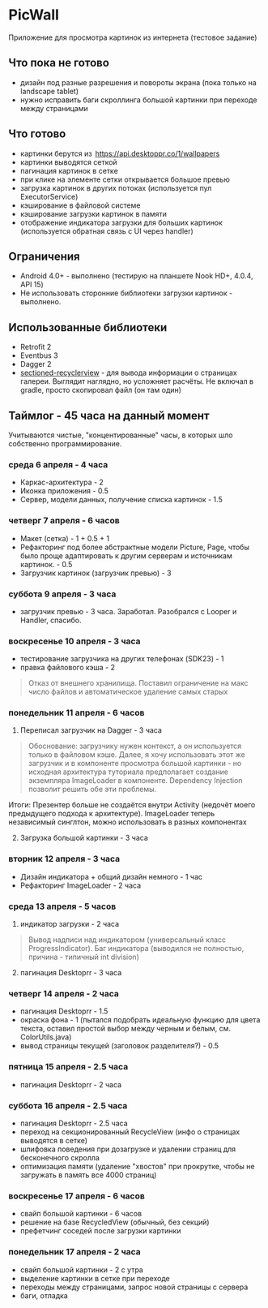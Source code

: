 # PicWall
Приложение для просмотра картинок из интернета (тестовое задание)

## Что пока не готово
- дизайн под разные разрешения и повороты экрана (пока только на landscape tablet)
- нужно исправить баги скроллинга большой картинки при переходе между страницами

## Что готово
- картинки берутся из  https://api.desktoppr.co/1/wallpapers
- картинки выводятся сеткой
- пагинация картинок в сетке
- при клике на элементе сетки открывается большое превью
- загрузка картинок в других потоках (используется пул ExecutorService)
- кэширование в файловой системе
- кэширование загрузки картинок в памяти
- отображение индикатора загрузки для больших картинок (используется обратная связь с UI через handler)

## Ограничения
- Android 4.0+ - выполнено (тестирую на планшете Nook HD+, 4.0.4, API 15)  
- Не использовать сторонние библиотеки загрузки картинок - выполнено. 

## Использованные библиотеки
- Retrofit 2
- Eventbus 3
- Dagger 2
- [sectioned-recyclerview](https://github.com/afollestad/sectioned-recyclerview) - для вывода информации о страницах галереи. Выглядит наглядно, но усложняет расчёты. Не включал в gradle, просто скопировал файл (он там один)

## Таймлог - 45 часа на данный момент
Учитываются чистые, "концентированные" часы, в которых шло собственно программирование.  

### среда 6 апреля - 4 часа
- Каркас-архитектура  -  2
- Иконка приложения - 0.5
- Сервер, модели данных, получение списка картинок - 1.5

### четверг 7 апреля - 6 часов
- Макет (сетка) - 1 + 0.5 + 1
- Рефакторинг под более абстрактные модели Picture, Page, чтобы было проще адаптировать к другим серверам и источникам картинок. - 0.5 
- Загрузчик картинок (загрузчик превью) - 3
  
### суббота 9 апреля - 3 часа
- загрузчик превью	-  3 часа.  Заработал. Разобрался с Looper и Handler, спасибо.

### воскресенье 10 апреля - 3 часа
- тестирование загрузчика на других телефонах (SDK23) - 1
- правка файлового кэша  - 2
> Отказ от внешнего хранилища. Поставил ограничение на макс число файлов и автоматическое удаление самых старых

### понедельник 11 апреля - 6 часов
1. Переписал загрузчик на Dagger  - 3 часа
> Обоснование: загрузчику нужен контекст, а он используется только в файловом кэше. Далее, я хочу использовать этот же загрузчик и в компоненте просмотра большой картинки - но исходная архитектура туториала предполагает создание экземпляра ImageLoader в компоненте. Dependency Injection позволит решить обе эти проблемы.

Итоги: 
Презентер больше не создаётся внутри Activity (недочёт моего предыдущего подхода к архитектуре).
ImageLoader теперь независимый синглтон, можно использовать в разных компонентах

2. Загрузка большой картинки - 3 часа

### вторник 12 апреля - 3 часа
- Дизайн индикатора + общий дизайн немного - 1 час
- Рефакторинг ImageLoader  - 2 часа

### среда 13 апреля - 5 часов
1. индикатор загрузки - 2 часа
> Вывод надписи над индикатором (универсальный класс ProgressIndicator). 
> Баг индикатора (выводился не полностью, причина - типичный int division)
2. пагинация Desktoprr - 3 часа

### четверг 14 апреля - 2 часа
- пагинация Desktoprr - 1.5
- окраска фона - 1  (пытался подобрать идеальную функцию для цвета текста, оставил простой выбор между черным и белым, см. ColorUtils.java)
- вывод страницы текущей  (заголовок разделителя?) - 0.5

### пятница 15 апреля - 2.5 часа
- пагинация Desktoprr - 2 часа

### суббота 16 апреля - 2.5  часа
- пагинация Desktoprr - 2.5 часа
- переход на секционированный RecycleView (инфо о страницах выводятся в сетке)
- шлифовка поведения при дозагрузке и удалении страниц для бесконечного скролла
- оптимизация памяти (удаление "хвостов" при прокрутке, чтобы не загружать в память все 4000 страниц)

### воскресенье 17 апреля - 6 часов
- свайп большой картинки - 6 часов
- решение на базе RecycledView (обычный, без секций)
- префетчинг соседей после загрузки картинки

### понедельник 17 апреля - 2 часа
- свайп большой картинки - 2 с утра
- выделение картинки в сетке при переходе 
- переходы между страницами, запрос новой страницы с сервера 
- баги, отладка 






